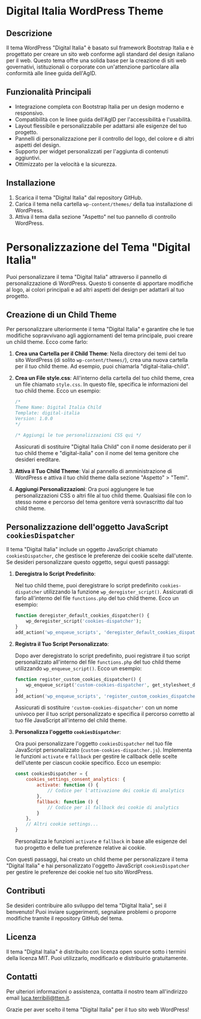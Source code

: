 # Digital Italia WordPress Theme

## Descrizione

Il tema WordPress "Digital Italia" è basato sul framework Bootstrap Italia e è progettato per creare un sito web conforme agli standard del design italiano per il web. Questo tema offre una solida base per la creazione di siti web governativi, istituzionali o corporate con un'attenzione particolare alla conformità alle linee guida dell'AgID.

## Funzionalità Principali

- Integrazione completa con Bootstrap Italia per un design moderno e responsivo.
- Compatibilità con le linee guida dell'AgID per l'accessibilità e l'usabilità.
- Layout flessibile e personalizzabile per adattarsi alle esigenze del tuo progetto.
- Pannelli di personalizzazione per il controllo del logo, del colore e di altri aspetti del design.
- Supporto per widget personalizzati per l'aggiunta di contenuti aggiuntivi.
- Ottimizzato per la velocità e la sicurezza.

## Installazione

1. Scarica il tema "Digital Italia" dal repository GitHub.
2. Carica il tema nella cartella `wp-content/themes/` della tua installazione di WordPress.
3. Attiva il tema dalla sezione "Aspetto" nel tuo pannello di controllo WordPress.

# Personalizzazione del Tema "Digital Italia"

Puoi personalizzare il tema "Digital Italia" attraverso il pannello di personalizzazione di WordPress. Questo ti consente di apportare modifiche al logo, ai colori principali e ad altri aspetti del design per adattarli al tuo progetto.

## Creazione di un Child Theme

Per personalizzare ulteriormente il tema "Digital Italia" e garantire che le tue modifiche sopravvivano agli aggiornamenti del tema principale, puoi creare un child theme. Ecco come farlo:

1. **Crea una Cartella per il Child Theme**: Nella directory dei temi del tuo sito WordPress (di solito `wp-content/themes/`), crea una nuova cartella per il tuo child theme. Ad esempio, puoi chiamarla "digital-italia-child".

2. **Crea un File style.css**: All'interno della cartella del tuo child theme, crea un file chiamato `style.css`. In questo file, specifica le informazioni del tuo child theme. Ecco un esempio:

    ```css
    /*
    Theme Name: Digital Italia Child
    Template: digital-italia
    Version: 1.0.0
    */

    /* Aggiungi le tue personalizzazioni CSS qui */
    ```

   Assicurati di sostituire "Digital Italia Child" con il nome desiderato per il tuo child theme e "digital-italia" con il nome del tema genitore che desideri ereditare.

3. **Attiva il Tuo Child Theme**: Vai al pannello di amministrazione di WordPress e attiva il tuo child theme dalla sezione "Aspetto" > "Temi".

4. **Aggiungi Personalizzazioni**: Ora puoi aggiungere le tue personalizzazioni CSS o altri file al tuo child theme. Qualsiasi file con lo stesso nome e percorso del tema genitore verrà sovrascritto dal tuo child theme.

## Personalizzazione dell'oggetto JavaScript `cookiesDispatcher`

Il tema "Digital Italia" include un oggetto JavaScript chiamato `cookiesDispatcher`, che gestisce le preferenze dei cookie scelte dall'utente. Se desideri personalizzare questo oggetto, segui questi passaggi:

1. **Deregistra lo Script Predefinito**:

   Nel tuo child theme, puoi deregistrare lo script predefinito `cookies-dispatcher` utilizzando la funzione `wp_deregister_script()`. Assicurati di farlo all'interno del file `functions.php` del tuo child theme. Ecco un esempio:

    ```php
    function deregister_default_cookies_dispatcher() {
        wp_deregister_script('cookies-dispatcher');
    }
    add_action('wp_enqueue_scripts', 'deregister_default_cookies_dispatcher', 100);
    ```

2. **Registra il Tuo Script Personalizzato**:

   Dopo aver deregistrato lo script predefinito, puoi registrare il tuo script personalizzato all'interno del file `functions.php` del tuo child theme utilizzando `wp_enqueue_script()`. Ecco un esempio:

    ```php
    function register_custom_cookies_dispatcher() {
        wp_enqueue_script('custom-cookies-dispatcher', get_stylesheet_directory_uri() . '/js/custom-cookies-dispatcher.js', array('jquery'), '1.0.0', true);
    }
    add_action('wp_enqueue_scripts', 'register_custom_cookies_dispatcher');
    ```

   Assicurati di sostituire `'custom-cookies-dispatcher'` con un nome univoco per il tuo script personalizzato e specifica il percorso corretto al tuo file JavaScript all'interno del child theme.

3. **Personalizza l'oggetto `cookiesDispatcher`**:

   Ora puoi personalizzare l'oggetto `cookiesDispatcher` nel tuo file JavaScript personalizzato (`custom-cookies-dispatcher.js`). Implementa le funzioni `activate` e `fallback` per gestire le callback delle scelte dell'utente per ciascun cookie specifico. Ecco un esempio:

    ```javascript
    const cookiesDispatcher = {
        cookies_settings_consent_analytics: {
            activate: function () {
                // Codice per l'attivazione dei cookie di analytics
            },
            fallback: function () {
                // Codice per il fallback dei cookie di analytics
            }
        },
        // Altri cookie settings...
    }
    ```

   Personalizza le funzioni `activate` e `fallback` in base alle esigenze del tuo progetto e delle tue preferenze relative ai cookie.

Con questi passaggi, hai creato un child theme per personalizzare il tema "Digital Italia" e hai personalizzato l'oggetto JavaScript `cookiesDispatcher` per gestire le preferenze dei cookie nel tuo sito WordPress.

## Contributi

Se desideri contribuire allo sviluppo del tema "Digital Italia", sei il benvenuto! Puoi inviare suggerimenti, segnalare problemi o proporre modifiche tramite il repository GitHub del tema.

## Licenza

Il tema "Digital Italia" è distribuito con licenza open source sotto i termini della licenza MIT. Puoi utilizzarlo, modificarlo e distribuirlo gratuitamente.

## Contatti

Per ulteriori informazioni o assistenza, contatta il nostro team all'indirizzo email [luca.terribili@tten.it](mailto:luca.terribili@tten.it).

Grazie per aver scelto il tema "Digital Italia" per il tuo sito web WordPress!

